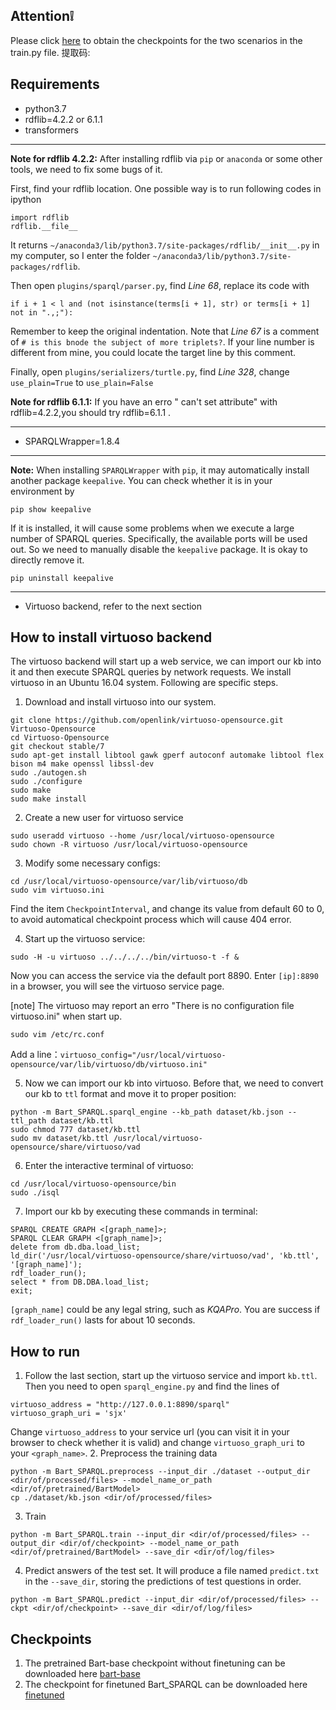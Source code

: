 ## Attention❕
Please click [here]() to obtain the checkpoints for the two scenarios in the train.py file.
提取码: 

## Requirements
- python3.7
- rdflib=4.2.2 or 6.1.1
- transformers
---
**Note for rdflib 4.2.2:** 
After installing rdflib via `pip` or `anaconda` or some other tools, we need to fix some bugs of it.

First, find your rdflib location. One possible way is to run following codes in ipython 
```
import rdflib
rdflib.__file__
```
It returns `~/anaconda3/lib/python3.7/site-packages/rdflib/__init__.py` in my computer, so I enter the folder `~/anaconda3/lib/python3.7/site-packages/rdflib`.

Then open `plugins/sparql/parser.py`, find *Line 68*, replace its code with
```
if i + 1 < l and (not isinstance(terms[i + 1], str) or terms[i + 1] not in ".,;"):
```
Remember to keep the original indentation.
Note that *Line 67* is a comment of `# is this bnode the subject of more triplets?`. If your line number is different from mine, you could locate the target line by this comment.

Finally, open `plugins/serializers/turtle.py`, find *Line 328*, change `use_plain=True` to `use_plain=False`


**Note for rdflib 6.1.1:** 
If you have an erro " can't set attribute" with rdflib=4.2.2,you should try rdflib=6.1.1 .

---

- SPARQLWrapper=1.8.4

---
**Note:** 
When installing `SPARQLWrapper` with `pip`, it may automatically install another package `keepalive`. You can check whether it is in your environment by
```
pip show keepalive
```

If it is installed, it will cause some problems when we execute a large number of SPARQL queries. Specifically, the available ports will be used out. So we need to manually disable the `keepalive` package. It is okay to directly remove it.
```
pip uninstall keepalive
```

---

- Virtuoso backend, refer to the next section

## How to install virtuoso backend
The virtuoso backend will start up a web service, we can import our kb into it and then execute SPARQL queries by network requests. We install virtuoso in an Ubuntu 16.04 system. Following are specific steps.

1. Download and install virtuoso into our system.
```
git clone https://github.com/openlink/virtuoso-opensource.git Virtuoso-Opensource
cd Virtuoso-Opensource
git checkout stable/7
sudo apt-get install libtool gawk gperf autoconf automake libtool flex bison m4 make openssl libssl-dev
sudo ./autogen.sh
sudo ./configure
sudo make
sudo make install
```

2. Create a new user for virtuoso service
```
sudo useradd virtuoso --home /usr/local/virtuoso-opensource
sudo chown -R virtuoso /usr/local/virtuoso-opensource
```

3. Modify some necessary configs:
```
cd /usr/local/virtuoso-opensource/var/lib/virtuoso/db
sudo vim virtuoso.ini
```
Find the item `CheckpointInterval`, and change its value from default 60 to 0, to avoid automatical checkpoint process which will cause 404 error.

4. Start up the virtuoso service:
```
sudo -H -u virtuoso ../../../../bin/virtuoso-t -f &
```
Now you can access the service via the default port 8890.
Enter `[ip]:8890` in a browser, you will see the virtuoso service page.

[note] The virtuoso may report an erro "There is no configuration file virtuoso.ini" when start up. 
```
sudo vim /etc/rc.conf
```
Add a line：`virtuoso_config="/usr/local/virtuoso-opensource/var/lib/virtuoso/db/virtuoso.ini"`


5. Now we can import our kb into virtuoso. Before that, we need to convert our kb to `ttl` format and move it to proper position:
```
python -m Bart_SPARQL.sparql_engine --kb_path dataset/kb.json --ttl_path dataset/kb.ttl
sudo chmod 777 dataset/kb.ttl
sudo mv dataset/kb.ttl /usr/local/virtuoso-opensource/share/virtuoso/vad
```

6. Enter the interactive terminal of virtuoso:
```
cd /usr/local/virtuoso-opensource/bin
sudo ./isql
```

7. Import our kb by executing these commands in terminal:
```
SPARQL CREATE GRAPH <[graph_name]>;
SPARQL CLEAR GRAPH <[graph_name]>;
delete from db.dba.load_list;
ld_dir('/usr/local/virtuoso-opensource/share/virtuoso/vad', 'kb.ttl', '[graph_name]');
rdf_loader_run();
select * from DB.DBA.load_list;
exit;
```
`[graph_name]` could be any legal string, such as *KQAPro*.
You are success if `rdf_loader_run()` lasts for about 10 seconds.


## How to run
1. Follow the last section, start up the virtuoso service and import `kb.ttl`. Then you need to open `sparql_engine.py` and find the lines of
```
virtuoso_address = "http://127.0.0.1:8890/sparql"
virtuoso_graph_uri = 'sjx'
```
Change `virtuoso_address` to your service url (you can visit it in your browser to check whether it is valid) and change `virtuoso_graph_uri` to your `<graph_name>`.
2. Preprocess the training data
```
python -m Bart_SPARQL.preprocess --input_dir ./dataset --output_dir <dir/of/processed/files> --model_name_or_path <dir/of/pretrained/BartModel>
cp ./dataset/kb.json <dir/of/processed/files>
```
3. Train
```
python -m Bart_SPARQL.train --input_dir <dir/of/processed/files> --output_dir <dir/of/checkpoint> --model_name_or_path <dir/of/pretrained/BartModel> --save_dir <dir/of/log/files>
```
4. Predict answers of the test set. It will produce a file named `predict.txt` in the `--save_dir`, storing the predictions of test questions in order.
```
python -m Bart_SPARQL.predict --input_dir <dir/of/processed/files> --ckpt <dir/of/checkpoint> --save_dir <dir/of/log/files>

```

## Checkpoints
1. The pretrained Bart-base checkpoint without finetuning can be downloaded here [bart-base](https://cloud.tsinghua.edu.cn/f/3b59ec6c43034cfc8841/?dl=1)
2. The checkpoint for finetuned Bart_SPARQL can be downloaded here [finetuned](https://cloud.tsinghua.edu.cn/f/1b9746dcd96b4fca870d/?dl=1)

